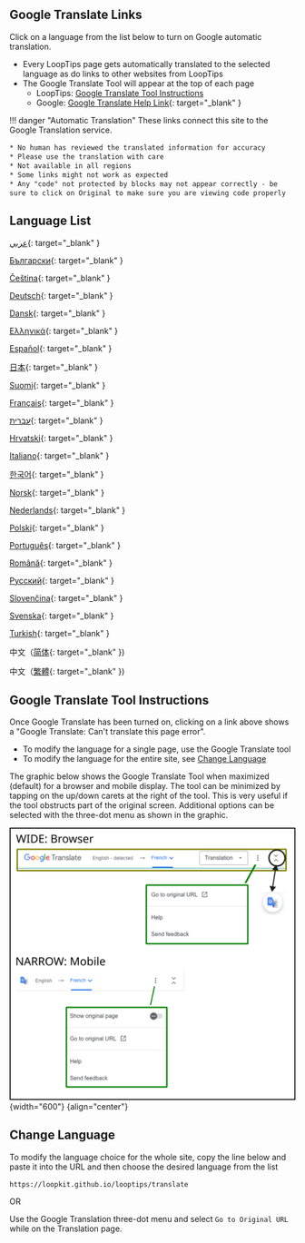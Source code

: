 ## Google Translate Links

Click on a language from the list below to turn on Google automatic translation.

* Every LoopTips page gets automatically translated to the selected language as do links to other websites from LoopTips
* The Google Translate Tool will appear at the top of each page
    * LoopTips: [Google Translate Tool Instructions](#google-translate-tool-instructions)
    * Google: [Google Translate Help Link](https://support.google.com/translate/answer/2534559?hl=en&co=GENIE.Platform%3DDesktop){: target="_blank" }


!!! danger "Automatic Translation"
    These links connect this site to the Google Translation service.

    * No human has reviewed the translated information for accuracy
    * Please use the translation with care
    * Not available in all regions
    * Some links might not work as expected
    * Any "code" not protected by blocks may not appear correctly - be sure to click on Original to make sure you are viewing code properly

## Language List

[عربي](https://loopkit-github-io.translate.goog/looptips/?_x_tr_sl=auto&_x_tr_tl=ar){: target="_blank" }


[Български](https://loopkit-github-io.translate.goog/looptips/?_x_tr_sl=auto&_x_tr_tl=bg){: target="_blank" }


[Čeština](https://loopkit-github-io.translate.goog/looptips/?_x_tr_sl=auto&_x_tr_tl=cs){: target="_blank" }


[Deutsch](https://loopkit-github-io.translate.goog/looptips/?_x_tr_sl=auto&_x_tr_tl=de){: target="_blank" }


[Dansk](https://loopkit-github-io.translate.goog/looptips/?_x_tr_sl=auto&_x_tr_tl=da){: target="_blank" }


[Ελληνικά](https://loopkit-github-io.translate.goog/looptips/?_x_tr_sl=auto&_x_tr_tl=el){: target="_blank" }


[Español](https://loopkit-github-io.translate.goog/looptips/?_x_tr_sl=auto&_x_tr_tl=es){: target="_blank" }


[日本](https://loopkit-github-io.translate.goog/looptips/?_x_tr_sl=auto&_x_tr_tl=ja){: target="_blank" }


[Suomi](https://loopkit-github-io.translate.goog/looptips/?_x_tr_sl=auto&_x_tr_tl=fi){: target="_blank" }


[Français](https://loopkit-github-io.translate.goog/looptips/?_x_tr_sl=auto&_x_tr_tl=fr){: target="_blank" }


[עברית](https://loopkit-github-io.translate.goog/looptips/?_x_tr_sl=auto&_x_tr_tl=iw){: target="_blank" }


[Hrvatski](https://loopkit-github-io.translate.goog/looptips/?_x_tr_sl=auto&_x_tr_tl=hr){: target="_blank" }


[Italiano](https://loopkit-github-io.translate.goog/looptips/?_x_tr_sl=auto&_x_tr_tl=it){: target="_blank" }


[한국어](https://loopkit-github-io.translate.goog/looptips/?_x_tr_sl=auto&_x_tr_tl=ko){: target="_blank" }


[Norsk](https://loopkit-github-io.translate.goog/looptips/?_x_tr_sl=auto&_x_tr_tl=no){: target="_blank" }


[Nederlands](https://loopkit-github-io.translate.goog/looptips/?_x_tr_sl=auto&_x_tr_tl=nl){: target="_blank" }


[Polski](https://loopkit-github-io.translate.goog/looptips/?_x_tr_sl=auto&_x_tr_tl=pl){: target="_blank" }


[Português](https://loopkit-github-io.translate.goog/looptips/?_x_tr_sl=auto&_x_tr_tl=pt){: target="_blank" }


[Română](https://loopkit-github-io.translate.goog/looptips/?_x_tr_sl=auto&_x_tr_tl=ro){: target="_blank" }


[Русский](https://loopkit-github-io.translate.goog/looptips/?_x_tr_sl=auto&_x_tr_tl=ru){: target="_blank" }


[Slovenčina](https://loopkit-github-io.translate.goog/looptips/?_x_tr_sl=auto&_x_tr_tl=sk){: target="_blank" }


[Svenska](https://loopkit-github-io.translate.goog/looptips/?_x_tr_sl=auto&_x_tr_tl=sv){: target="_blank" }


[Turkish](https://loopkit-github-io.translate.goog/looptips/?_x_tr_sl=auto&_x_tr_tl=tr){: target="_blank" }


中文（[简体](https://loopkit-github-io.translate.goog/looptips/?_x_tr_sl=auto&_x_tr_tl=zh-CN){: target="_blank" })


中文（[繁體](https://loopkit-github-io.translate.goog/looptips/?_x_tr_sl=auto&_x_tr_tl=zh-TW){: target="_blank" })


## Google Translate Tool Instructions

 Once Google Translate has been turned on, clicking on a link above shows a "Google Translate: Can't translate this page error".

* To modify the language for a single page, use the Google Translate tool
* To modify the language for the entire site, see [Change Language](#change-language)

The graphic below shows the Google Translate Tool when maximized (default) for a browser and mobile display. The tool can be minimized by tapping on the up/down carets at the right of the tool. This is very useful if the tool obstructs part of the original screen. Additional options can be selected with the three-dot menu as shown in the graphic.

![various display options for the google translation tool](img/google-xlate.svg){width="600"}
{align="center"}


## Change Language

 To modify the language choice for the whole site, copy the line below and paste it into the URL and then choose the desired language from the list

 ```
 https://loopkit.github.io/looptips/translate
 ```

OR

Use the Google Translation three-dot menu and select `Go to Original URL` while on the Translation page.

